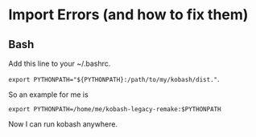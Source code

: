 # Import Errors (and how to fix them)

## Bash 

Add this line to your ~/.bashrc.

`export PYTHONPATH="${PYTHONPATH}:/path/to/my/kobash/dist."`.

So an example for me is

`export PYTHONPATH=/home/me/kobash-legacy-remake:$PYTHONPATH`

Now I can run kobash anywhere.